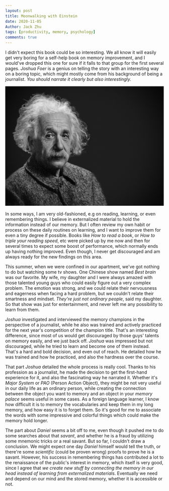 ```yaml
---
layout: post
title: Moonwalking with Einstein
date: 2020-11-05
Author: Jack Zhu
tags: [productivity, memory, psychology]
comments: true
---
```


I didn't expect this book could be so interesting. We all know it will easily get very boring for a self-help book on memory improvement, and I would've dropped this one for sure if it falls to that group for the first several pages. *Joshua Foer* is a genius on telling the story with an interesting way on a boring topic, which might mostly come from his background of being a journalist. *You should narrate it clearly but also interestingly.*

![einstein](../images/einstein.png)

In some ways, I am very old-fashioned, e.g on reading, learning, or even remembering things. I believe in externalized material to hold the information instead of our memory. But I often review my own habit or process on these daily routines on learning, and I want to improve them for even a tiny degree if possible. Books like *How to read a book*, or *How to triple your reading speed*, etc were picked up by me now and then for several times to expect some boost of performance, which normally ends up having nothing improved. Even though, I never get discouraged and am always ready for the new findings on this area.

This summer, when we were confined in our apartment, we've got nothing to do but watching some tv shows. One Chinese show named *Best brain* was our favorite. My wife, my daughter and I were always amazed with those talented young guys who could easily figure out a very complex problem. The emotion was strong, and we could relate their nervousness and eagerness when facing a hard problem, but we couldn't relate their smartness and mindset. *They're just not ordinary people*, said my daughter. So that show was just for entertainment, and never left me any possibility to learn from them.

*Joshua* investigated and interviewed the memory champions in the perspective of a journalist, while he also was trained and actively practiced for the next year's competition of the champion title. That's an interesting difference, since most of us would get discouraged by those guys' talents on memory easily, and we just back off. *Joshua* was impressed but not discouraged, while he tried to learn and become one of them instead. That's a hard and bold decision, and even out of reach. He detailed how he was trained and how he practiced, and also the hardness over the course. 

That part *Joshua* detailed the whole process is really cool. Thanks to his profession as a journalist, he made the decision to get the first-hand experience for it, and also the fascinating way he narrated it. Whether it's *Major System* or *PAO* (Person Action Object), they might be not very useful in our daily life as an ordinary person, while creating the connection between the object you want to memory and an object in your *memory palace* seems useful in some cases. As a foreign language learner, I know how difficult it is to memory the vocabularies and keep them in my long memory, and how easy it is to forget them. So it's good for me to associate the words with some impressive and colorful things which could make the memory hold longer.

The part about *Daniel* seems a bit off to me, even though it pushed me to do some searches about that *savant*, and whether he is a fraud by utilizing some mnemonic tricks or a real savant. But so far, I couldn't draw a conclusion. We might expect one day *Daniel* himself would tell the truth, or there're some *scientific* (could be proven wrong) proofs to prove he is a savant. However, his success in remembering things has contributed a lot to the renaissance of the public's interest in memory, which itself is very good, since I agree that *we create new stuff by connecting the memory in our head instead of learning from externalized materials*. Eventually we need and depend on our mind and the stored memory, whether it is accessible or not.